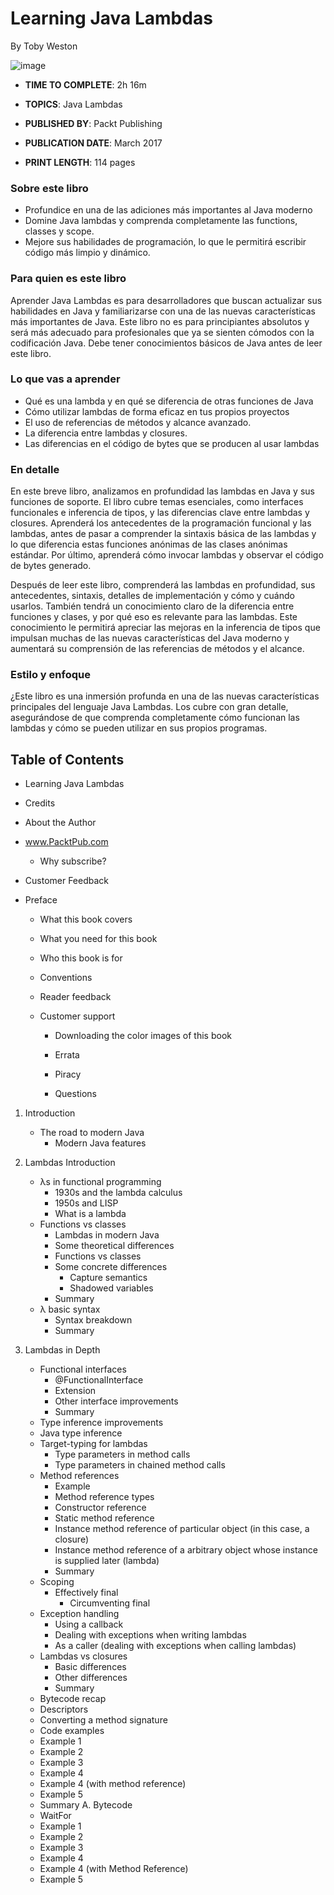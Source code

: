 # Learning Java Lambdas

By Toby Weston

![image](https://github.com/adolfodelarosades/Java/assets/23094588/c7efaeab-186f-4084-9170-98abe38c8e7a)

* **TIME TO COMPLETE**: 2h 16m

* **TOPICS**: Java Lambdas

* **PUBLISHED BY**: Packt Publishing

* **PUBLICATION DATE**: March 2017

* **PRINT LENGTH**: 114 pages

### Sobre este libro

* Profundice en una de las adiciones más importantes al Java moderno
* Domine Java lambdas y comprenda completamente las functions, classes y scope.
* Mejore sus habilidades de programación, lo que le permitirá escribir código más limpio y dinámico.

### Para quien es este libro

Aprender Java Lambdas es para desarrolladores que buscan actualizar sus habilidades en Java y familiarizarse con una de las nuevas características más importantes de Java. Este libro no es para principiantes absolutos y será más adecuado para profesionales que ya se sienten cómodos con la codificación Java. Debe tener conocimientos básicos de Java antes de leer este libro.

### Lo que vas a aprender

* Qué es una lambda y en qué se diferencia de otras funciones de Java
* Cómo utilizar lambdas de forma eficaz en tus propios proyectos
* El uso de referencias de métodos y alcance avanzado.
* La diferencia entre lambdas y closures.
* Las diferencias en el código de bytes que se producen al usar lambdas

### En detalle

En este breve libro, analizamos en profundidad las lambdas en Java y sus funciones de soporte. El libro cubre temas esenciales, como interfaces funcionales e inferencia de tipos, y las diferencias clave entre lambdas y closures. Aprenderá los antecedentes de la programación funcional y las lambdas, antes de pasar a comprender la sintaxis básica de las lambdas y lo que diferencia estas funciones anónimas de las clases anónimas estándar. Por último, aprenderá cómo invocar lambdas y observar el código de bytes generado.

Después de leer este libro, comprenderá las lambdas en profundidad, sus antecedentes, sintaxis, detalles de implementación y cómo y cuándo usarlos. También tendrá un conocimiento claro de la diferencia entre funciones y clases, y por qué eso es relevante para las lambdas. Este conocimiento le permitirá apreciar las mejoras en la inferencia de tipos que impulsan muchas de las nuevas características del Java moderno y aumentará su comprensión de las referencias de métodos y el alcance.

### Estilo y enfoque

¿Este libro es una inmersión profunda en una de las nuevas características principales del lenguaje Java Lambdas. Los cubre con gran detalle, asegurándose de que comprenda completamente cómo funcionan las lambdas y cómo se pueden utilizar en sus propios programas.

## Table of Contents

* Learning Java Lambdas

* Credits

* About the Author

* www.PacktPub.com

   * Why subscribe?

* Customer Feedback

* Preface

   * What this book covers
   
   * What you need for this book
   
   * Who this book is for
   
   * Conventions
   
   * Reader feedback
   
   * Customer support
   
      * Downloading the color images of this book
      
      * Errata
      
      * Piracy
      
      * Questions

1. Introduction

   * The road to modern Java
      * Modern Java features
2. Lambdas Introduction
   * λs in functional programming
      * 1930s and the lambda calculus
      * 1950s and LISP
      * What is a lambda
   * Functions vs classes
      * Lambdas in modern Java
      * Some theoretical differences
      * Functions vs classes
      * Some concrete differences
         * Capture semantics
         * Shadowed variables
      * Summary
   * λ basic syntax
      * Syntax breakdown
      * Summary
3. Lambdas in Depth
   * Functional interfaces
      * @FunctionalInterface
      * Extension
      * Other interface improvements
      * Summary
   * Type inference improvements
   * Java type inference
   * Target-typing for lambdas
      * Type parameters in method calls
      * Type parameters in chained method calls
   * Method references
      * Example
      * Method reference types
      * Constructor reference
      * Static method reference
      * Instance method reference of particular object (in this case, a closure)
      * Instance method reference of a arbitrary object whose instance is supplied later (lambda)
      * Summary
   * Scoping
      * Effectively final
         * Circumventing final
   * Exception handling
      * Using a callback
      * Dealing with exceptions when writing lambdas
      * As a caller (dealing with exceptions when calling lambdas)
   * Lambdas vs closures
      * Basic differences
      * Other differences
      * Summary
   * Bytecode recap
   * Descriptors
   * Converting a method signature
   * Code examples
   * Example 1
   * Example 2
   * Example 3
   * Example 4
   * Example 4 (with method reference)
   * Example 5
   * Summary
A. Bytecode
   * WaitFor
   * Example 1
   * Example 2
   * Example 3
   * Example 4
   * Example 4 (with Method Reference)
   * Example 5
